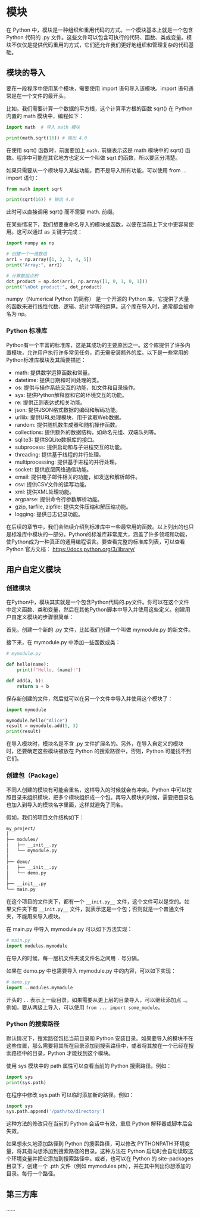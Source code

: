 # 模块

在 Python 中，模块是一种组织和重用代码的方式。一个模块基本上就是一个包含 Python 代码的 .py 文件。这些文件可以包含可执行的代码、函数、类或变量。模块不仅仅是提供代码重用的方式，它们还允许我们更好地组织和管理复杂的代码基础。

## 模块的导入

要在一段程序中使用某个模块，需要使用 import 语句导入该模块。import 语句通常是在一个文件的最开头。

比如，我们需要计算一个数据的平方根，这个计算平方根的函数 sqrt() 在 Python 内置的 math 模块中，编程如下：

```python
import math  # 导入 math 模块

print(math.sqrt(16)) # 输出 4.0
```

在使用 sqrt() 函数时，前面要加上 `math.` 前缀表示这是 math 模块中的 sqrt() 函数。程序中可能在其它地方也定义一个叫做 sqrt 的函数，所以要区分清楚。


如果只需要从一个模块导入某些功能，而不是导入所有功能，可以使用 from ... import 语句：

```python
from math import sqrt

print(sqrt(16)) # 输出 4.0
```

此时可以直接调用 sqrt() 而不需要 math. 前缀。

在某些情况下，我们想要重命名导入的模块或函数，以便在当前上下文中更容易使用。这可以通过 as 关键字完成：

```python
import numpy as np

# 创建一个一维数组
arr1 = np.array([1, 2, 3, 4, 5])
print("Array:", arr1)

# 计算数组点积
dot_product = np.dot(arr1, np.array([1, 0, 1, 0, 1]))
print("\nDot product:", dot_product)
```

numpy（Numerical Python 的简称） 是一个开源的 Python 库，它提供了大量的函数来进行线性代数、逻辑、统计学等的运算。这个库在导入时，通常都会被命名为 np。


### Python 标准库

Python有一个丰富的标准库，这是其成功的主要原因之一。这个库提供了许多内置模块，允许用户执行许多常见任务，而无需安装额外的库。以下是一些常用的Python标准库模块及其简要描述：

* math: 提供数学运算函数和常量。
* datetime: 提供日期和时间处理的类。
* os: 提供与操作系统交互的功能，如文件和目录操作。
* sys: 提供Python解释器和它的环境交互的功能。
* re: 提供正则表达式相关功能。
* json: 提供JSON格式数据的编码和解码功能。
* urllib: 提供URL处理模块，用于读取Web数据。
* random: 提供随机数生成器和随机操作函数。
* collections: 提供额外的数据结构，如命名元组、双端队列等。
* sqlite3: 提供SQLite数据库的接口。
* subprocess: 提供启动和与子进程交互的功能。
* threading: 提供基于线程的并行处理。
* multiprocessing: 提供基于进程的并行处理。
* socket: 提供底层网络通信功能。
* email: 提供电子邮件相关的功能，如发送和解析邮件。
* csv: 提供CSV文件的读写功能。
* xml: 提供XML处理功能。
* argparse: 提供命令行参数解析功能。
* gzip, tarfile, zipfile: 提供文件压缩和解压缩功能。
* logging: 提供日志记录功能。

在后续的章节中，我们会陆续介绍到标准库中一些最常用的函数。以上列出的也只是标准库中模块的一部分。Python的标准库非常庞大，涵盖了许多领域和功能，使Python成为一种真正的通用编程语言。要查看完整的标准库列表，可以查看 Python 官方文档： <https://docs.python.org/3/library/>


## 用户自定义模块

### 创建模块

在Python中，模块其实就是一个包含Python代码的.py文件。你可以在这个文件中定义函数、类和变量，然后在其他Python脚本中导入并使用这些定义。创建用户自定义模块的步骤很简单：

首先，创建一个新的 .py 文件，比如我们创建一个叫做 mymodule.py 的新文件。

接下来，在 mymodule.py 中添加一些函数或类：

```python
# mymodule.py

def hello(name):
    print(f"Hello, {name}!")

def add(a, b):
    return a + b
```

保存新创建的文件，然后就可以在另一个文件中导入并使用这个模块了：

```python
import mymodule

mymodule.hello("Alice")
result = mymodule.add(5, 3)
print(result)
```

在导入模块时，模块名是不含 .py 文件扩展名的。另外，在导入自定义的模块时，还要确定这些模块被放在 Python 的搜索路径中，否则，Python 可能找不到它们。


### 创建包（Package）

不同人创建的模块有可能会重名，这样导入的时候就会有冲突。Python 中可以按照目录来组织模块，把多个模块组织成一个包。再导入模块的时候，需要把目录名也加入到导入的模块名字里面，这样就避免了同名。

假如，我们的项目文件结构如下：

```markdown
my_project/
│
├── modules/
│   ├── __init__.py
│   └── mymodule.py
│   
├── demo/
│   ├── __init__.py
│   └── demo.py
│
├── __init__.py
└── main.py
```

在这个项目的文件夹下，都有一个 `__init.py__` 文件，这个文件可以是空的。如果文件夹下有 `__init.py__` 文件，就表示这是一个包；否则就是一个普通文件夹，不能用来导入模块。 

在 main.py 中导入 mymodule.py 可以如下方法实现：

```python
# main.py
import modules.mymodule
```

在导入的时候，每一层机文件夹或文件名之间用 `.` 号分隔。

如果在 demo.py 中也需要导入 mymodule.py 中的内容，可以如下实现：

```python
# demo.py
import ..modules.mymodule
```

开头的 `..` 表示上一级目录，如果需要从更上层的目录导入，可以继续添加点 `.`。例如，要从两级上导入，可以使用 `from ... import some_module`。


### Python 的搜索路径

默认情况下，搜索路径包括当前目录和 Python 安装目录。如果要导入的模块不在这些位置，那么需要将其所在目录添加到搜索路径中，或者将其放在一个已经在搜索路径中的目录，Python 才能找到这个模块。

使用 sys 模块中的 path 属性可以查看当前的 Python 搜索路径。例如：

```python
import sys
print(sys.path)
```

在程序中修改 sys.path 可以临时添加新的路径。例如：

```python
import sys
sys.path.append('/path/to/directory')
```

这种方法的修改只在当前的 Python 会话中有效，重启 Python 解释器或脚本后会失效。

如果想永久地添加路径到 Python 的搜索路径，可以修改 PYTHONPATH 环境变量，将其指向想添加到搜索路径的目录。这种方法在 Python 启动时会自动读取这个环境变量并把它添加到搜索路径中。或者，也可以在 Python 的 site-packages 目录下，创建一个 .pth 文件（例如 mymodules.pth），并在其中列出你想添加的目录。每行一个路径。


## 第三方库

......


